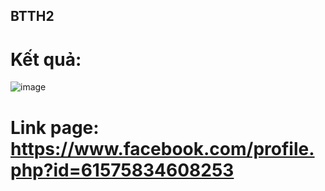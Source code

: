 ## BTTH2
# Kết quả:
![image](https://github.com/user-attachments/assets/66709639-4405-4e6a-8c09-bdecf0e67e31)

# Link page: https://www.facebook.com/profile.php?id=61575834608253
